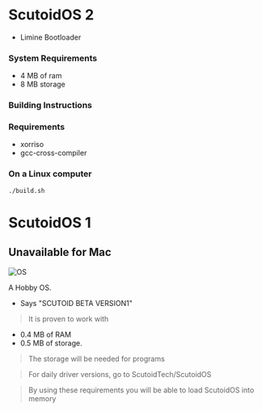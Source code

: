 # ScutoidOS 2
+ Limine Bootloader

### System Requirements
+ 4 MB of ram
+ 8 MB storage
### Building Instructions
### Requirements
+ xorriso
+ gcc-cross-compiler
### On a Linux computer
```
./build.sh
```

# ScutoidOS 1
## Unavailable for Mac  

![OS](https://github.com/user-attachments/assets/38a1912b-454e-4636-b194-c4dd38c0d336)


A Hobby OS.

+ Says "SCUTOID BETA VERSION1"

 > It is proven to work with 

- 0.4 MB of RAM
- 0.5 MB of storage.

>The storage will be needed for programs

> For daily driver versions, go to ScutoidTech/ScutoidOS

> By using these requirements you will be able to load ScutoidOS into memory

